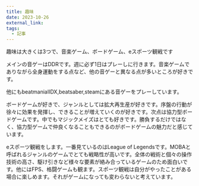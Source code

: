 ```yaml
---
title: 趣味
date: 2023-10-26
external_link:
tags:
  - 記事
---
```


趣味は大きくは3つで、音楽ゲーム、ボードゲーム、eスポーツ観戦です

メインの音ゲーはDDRです。週に必ず1日はプレーしに行きます。音楽ゲームでありながら全身運動をする点など、他の音ゲーと異なる点が多いところが好きです。

他にもbeatmaniaⅡDX,beatsaber,steamにある音ゲーをプレーしています。

ボードゲームが好きで、ジャンルとしては拡大再生産が好きです。序盤の行動が徐々に効果を発揮し、できることが増えていくのが好きです。次点は協力型ボードゲームです。中でもマジックメイズはとても好きです。勝負するだけではなく、協力型ゲームで仲良くなることもできるのがボードゲームの魅力だと感じています。

eスポーツ観戦をします。一番見ているのはLeague of Legendsです。MOBAと呼ばれるジャンルのゲームでとても戦略性が高いです。全体の戦術と個々の操作技術の高さ、駆け引きなど様々な要素が絡み合っているゲームのため面白いです。他にはFPS、格闘ゲームも観ます。スポーツ観戦は自分がやったことがある場合に楽しめます。それがゲームになっても変わらないと考えています。

<!--more-->
